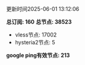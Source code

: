 更新时间2025-06-01 13:12:06

**总订阅: 160**
**总节点: 38523**
- vless节点: 17002
- hysteria2节点: 5

**google ping有效节点: 213**
